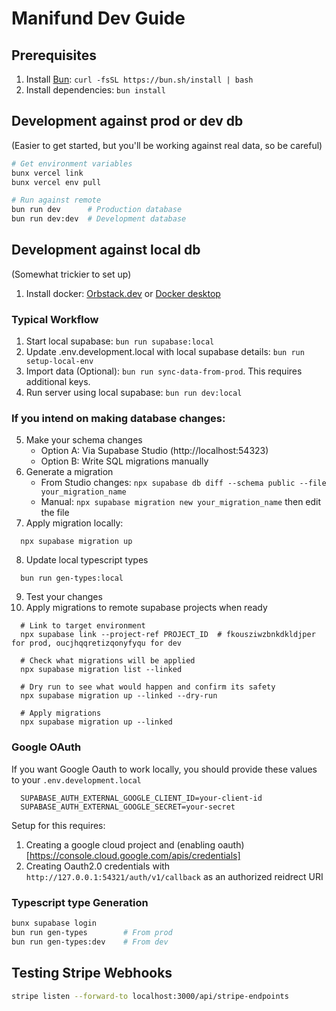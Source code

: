 # Manifund Dev Guide

## Prerequisites

1. Install [Bun](https://bun.sh/): `curl -fsSL https://bun.sh/install | bash`
2. Install dependencies: `bun install`

## Development against prod or dev db

(Easier to get started, but you'll be working against real data, so be careful)

```bash
# Get environment variables
bunx vercel link
bunx vercel env pull

# Run against remote
bun run dev      # Production database
bun run dev:dev  # Development database
```

## Development against local db

(Somewhat trickier to set up)

1. Install docker: [Orbstack.dev](https://orbstack.dev/) or [Docker desktop](https://docs.docker.com/desktop/setup/install/mac-install/)

### Typical Workflow

1. Start local supabase: `bun run supabase:local`
2. Update .env.development.local with local supabase details: `bun run setup-local-env`
3. Import data (Optional): `bun run sync-data-from-prod`. This requires additional keys.
4. Run server using local supabase: `bun run dev:local`

### If you intend on making database changes:

5. Make your schema changes
   - Option A: Via Supabase Studio (http://localhost:54323)
   - Option B: Write SQL migrations manually
6. Generate a migration
   - From Studio changes: `npx supabase db diff --schema public --file your_migration_name`
   - Manual: `npx supabase migration new your_migration_name` then edit the file
7. Apply migration locally:

```
  npx supabase migration up
```

8. Update local typescript types

```
  bun run gen-types:local
```

9. Test your changes
10. Apply migrations to remote supabase projects when ready

```
  # Link to target environment
  npx supabase link --project-ref PROJECT_ID  # fkousziwzbnkdkldjper for prod, oucjhqqretizqonyfyqu for dev

  # Check what migrations will be applied
  npx supabase migration list --linked

  # Dry run to see what would happen and confirm its safety
  npx supabase migration up --linked --dry-run

  # Apply migrations
  npx supabase migration up --linked
```

### Google OAuth

If you want Google Oauth to work locally, you should provide these values to your `.env.development.local`

```
  SUPABASE_AUTH_EXTERNAL_GOOGLE_CLIENT_ID=your-client-id
  SUPABASE_AUTH_EXTERNAL_GOOGLE_SECRET=your-secret
```

Setup for this requires:

1. Creating a google cloud project and (enabling oauth)[https://console.cloud.google.com/apis/credentials]
2. Creating Oauth2.0 credentials with `http://127.0.0.1:54321/auth/v1/callback` as an authorized reidrect URI

### Typescript type Generation

```bash
bunx supabase login
bun run gen-types        # From prod
bun run gen-types:dev    # From dev
```

## Testing Stripe Webhooks

```bash
stripe listen --forward-to localhost:3000/api/stripe-endpoints
```
